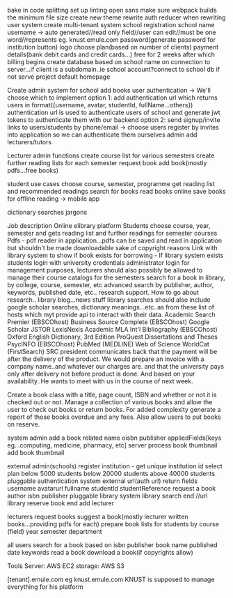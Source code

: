
bake in code splitting
set up linting
open sans
make sure webpack builds the minimum file size
create new theme
rewrite auth reducer when rewriting user system
create multi-tenant system
	school registration
		school name
		username -> auto generated//read only field//user can edit//must be one word//represents eg. knust.emule.com
		password(generate password for institution button)
		logo
	choose plan(based on number of clients)
	payment details(bank debit cards and credit cards...) free for 2 weeks after which billing begins
	create database based on school name
	on connection to server...if client is a subdomain..ie school account?connect to school db if not serve project default homepage

Create admin system for school
	add books
	user authentication -> We'll choose which to implement
		option 1:
		add authentication url which returns users in format({username, avatar, studentId, fullName...others})
			authentication url is used to authenticate users of school and generate jwt tokens to authenticate them with our backend
		option 2:
			send signup/invite links to users/students by phone/email -> choose
			users register by invites into application so we can authenticate them ourselves
	admin add lecturers/tutors

Lecturer admin functions
	create course list for various semesters
	create further reading lists for each semester
	request book
	add book(mostly pdfs...free books)

student use cases
	choose course, semester, programme
	get reading list and recommended readings
	search for books
	read books online
	save books for offline reading -> mobile app
	
dictionary searches
jargons

Job description
Online elibrary platform
	Students choose course, year, semester and gets reading list and further readings for semester courses
	Pdfs - pdf reader in application...pdfs can be saved and read in application but shouldn't be made downloadable sake of copyright reasons
	Link with library system to show if book exists for borrowing - If library system exists
	students login with university credentials
	administrator login for management purposes, lecturers should also possibly be allowed to manage their course catalogs for the semesters
	search for a book in library, by college, course, semester, etc
	advanced search by publisher, author, keywords, published date, etc..
	research support. How to go about research..
	library blog...news stuff
	library searches should also include google scholar searches, dictionary meanings...etc..as from these list of hosts which myt provide api to interact with their data.
		Academic Search Premier (EBSCOhost)
		Business Source Complete (EBSCOhost)
		Google Scholar
		JSTOR
		LexisNexis Academic
		MLA Int'l Bibliography (EBSCOhost)
		Oxford English Dictionary, 3rd Edition
		ProQuest Dissertations and Theses
		PsycINFO (EBSCOhost)
		PubMed (MEDLINE)
		Web of Science
		WorldCat (FirstSearch)
SRC president communicates back that the payment will be after the delivery of the product. We would prepare an invoice with a company name..and whatever our charges are. and that the university pays only after delivery not before product is done.
And based on your availability..He wants to meet with us in the course of next week.


 Create a book class with a title, page count, ISBN and whether or not it is checked out or not. Manage a collection of various books and allow the user to check out books or return books. For added complexity generate a report of those books overdue and any fees. Also allow users to put books on reserve.

system admin
	add a book
		related
		name
		oisbn
		publisher
		appliedFields[keys eg...computing, medicine, pharmacy, etc]
		server
			process book thumbnail
			add book thumbnail

external admin(schools)
register institution - get unique institution id
select plan
	below 5000 students
	below 20000 students
	above 40000 students
pluggable authentication system
 external url(auth url)
 	return fields
 		username
 		avatarurl
 		fullname
 		studentId
 		studentReference
 request a book
 	author
 	isbn
 	publisher
pluggable library system
	library search end //url
	library reserve book end
add lecturer

lecturers
	request books
	suggest a book(mostly lecturer written books...providing pdfs for each)
	prepare book lists for students by
		course (field)
		year
		semester
 		department

all users
	search for a book based on
		isbn
		publisher
		book name
		published date
		keywords
	read a book
	download a book(if copyrights allow)

Tools
	Server: AWS EC2
	storage: AWS S3


[tenant].emule.com eg knust.emule.com
	KNUST is supposed to manage everything for his platform